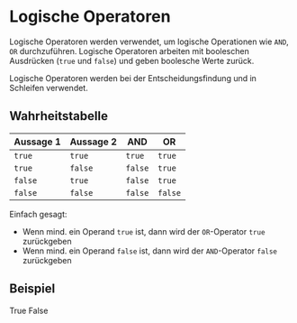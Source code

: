 # Logische Operatoren

Logische Operatoren werden verwendet, um logische Operationen wie `AND`, `OR` durchzuführen. Logische Operatoren arbeiten mit booleschen
Ausdrücken (`true`
und `false`) und geben boolesche Werte zurück.

Logische Operatoren werden bei der Entscheidungsfindung und in Schleifen verwendet.

## Wahrheitstabelle

| Aussage 1 | Aussage 2 | AND     | OR      |
|-----------|-----------|---------|---------|
| `true`    | `true`    | `true`  | `true`  |
| `true`    | `false`   | `false` | `true`  |
| `false`   | `true`    | `false` | `true`  |
| `false`   | `false`   | `false` | `false` |

Einfach gesagt:

- Wenn mind. ein Operand `true` ist, dann wird der `OR`-Operator `true` zurückgeben
- Wenn mind. ein Operand `false` ist, dann wird der `AND`-Operator `false` zurückgeben

## Beispiel

<tabs>
    <tab title="C#">
        <code-block lang="c#" src="logical-operators.cs" /> 
    </tab>
    <tab title="Output">
        <code-block lang="c#">
            True
            False
        </code-block>
    </tab>
</tabs>